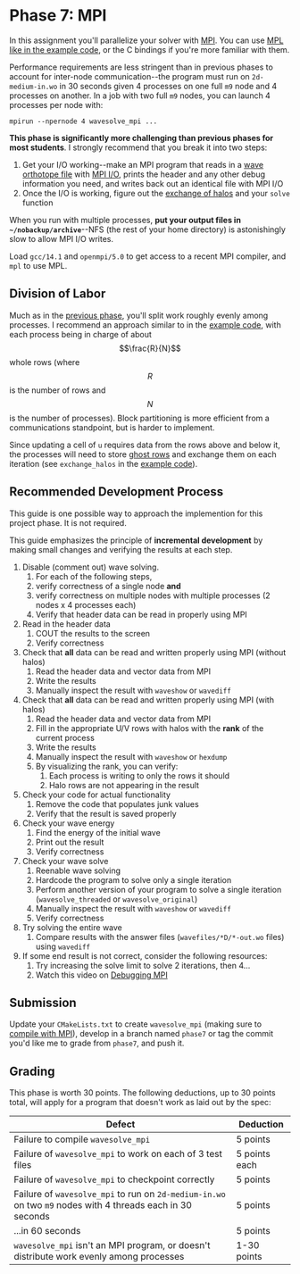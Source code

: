 ---
---

# Phase 7: MPI

In this assignment you'll parallelize your solver with [MPI](../readings/mpi.md). You can use [MPL](https://github.com/rabauke/mpl) [like in the example code](https://github.com/BYUHPC/sci-comp-course-example-cxx/blob/main/src/MountainRangeMPI.hpp), or the C bindings if you're more familiar with them.

Performance requirements are less stringent than in previous phases to account for inter-node communication--the program must run on `2d-medium-in.wo` in 30 seconds given 4 processes on one full `m9` node and 4 processes on another. In a job with two full `m9` nodes, you can launch 4 processes per node with:

```shell
mpirun --npernode 4 wavesolve_mpi ...
```

**This phase is significantly more challenging than previous phases for most students**. I strongly recommend that you break it into two steps:

1. Get your I/O working--make an MPI program that reads in a [wave orthotope file](phase2.md#data-format) with [MPI I/O](../readings/mpi.md#io), prints the header and any other debug information you need, and writes back out an identical file with MPI I/O
1. Once the I/O is working, figure out the [exchange of halos](#division-of-labor) and your `solve` function

When you run with multiple processes, **put your output files in `~/nobackup/archive`**--NFS (the rest of your home directory) is astonishingly slow to allow MPI I/O writes.

Load `gcc/14.1` and `openmpi/5.0` to get access to a recent MPI compiler, and `mpl` to use MPL.



## Division of Labor

Much as in the [previous phase](phase6.md), you'll split work roughly evenly among processes. I recommend an approach similar to in the [example code](https://github.com/BYUHPC/sci-comp-course-example-cxx/blob/main/src/MountainRangeMPI.hpp), with each process being in charge of about $$\frac{R}{N}$$ whole rows (where $$R$$ is the number of rows and $$N$$ is the number of processes). Block partitioning is more efficient from a communications standpoint, but is harder to implement.

Since updating a cell of `u` requires data from the rows above and below it, the processes will need to store [ghost rows](https://sites.cs.ucsb.edu/~gilbert/cs140resources/notes/GhostCells.pdf) and exchange them on each iteration (see `exchange_halos` in the [example code](https://github.com/BYUHPC/sci-comp-course-example-cxx/blob/main/src/MountainRangeMPI.hpp)).

## Recommended Development Process

This guide is one possible way to approach the implemention for this project phase. It is not required. 

This guide emphasizes the principle of **incremental development** by making small changes and verifying the results at each step.

1. Disable (comment out) wave solving.
    1. For each of the following steps, 
    1. verify correctness of a single node **and**
    1. verify correctness on multiple nodes with multiple processes (2 nodes x 4 processes each)
    1. Verify that header data can be read in properly using MPI
1. Read in the header data 
    1. COUT the results to the screen
    1. Verify correctness
1. Check that **all** data can be read and written properly using MPI (without halos)
    1. Read the header data and vector data from MPI
    1. Write the results
    1. Manually inspect the result with `waveshow` or `wavediff`
1. Check that **all** data can be read and written properly using MPI (with halos)
    1. Read the header data and vector data from MPI
    1. Fill in the appropriate U/V rows with halos with the **rank** of the current process
    1. Write the results
    1. Manually inspect the result with `waveshow` or `hexdump`
    1. By visualizing the rank, you can verify:
        1. Each process is writing to only the rows it should
        1. Halo rows are not appearing in the result
1. Check your code for actual functionality
    1. Remove the code that populates junk values
    1. Verify that the result is saved properly
1. Check your wave energy
    1. Find the energy of the initial wave
    1. Print out the result
    1. Verify correctness
1. Check your wave solve
    1. Reenable wave solving 
    1. Hardcode the program to solve only a single iteration
    1. Perform another version of your program to solve a single iteration (`wavesolve_threaded` or `wavesolve_original`)
    1. Manually inspect the result with `waveshow` or `wavediff` 
    1. Verify correctness
1. Try solving the entire wave
    1. Compare results with the answer files (`wavefiles/*D/*-out.wo` files) using `wavediff`
1. If some end result is not correct, consider the following resources:
    1. Try increasing the solve limit to solve 2 iterations, then 4…
    1. Watch this video on [Debugging MPI](https://youtu.be/SGo3Aqz_54o)

## Submission

Update your `CMakeLists.txt` to create `wavesolve_mpi` (making sure to [compile with MPI](../readings/mpi.md#compilation)), develop in a branch named `phase7` or tag the commit you'd like me to grade from `phase7`, and push it.



## Grading

This phase is worth 30 points. The following deductions, up to 30 points total, will apply for a program that doesn't work as laid out by the spec:

| Defect | Deduction |
| --- | --- |
| Failure to compile `wavesolve_mpi` | 5 points |
| Failure of `wavesolve_mpi` to work on each of 3 test files | 5 points each |
| Failure of `wavesolve_mpi` to checkpoint correctly | 5 points |
| Failure of `wavesolve_mpi` to run on `2d-medium-in.wo` on two `m9` nodes with 4 threads each in 30 seconds | 5 points |
| ...in 60 seconds | 5 points |
| `wavesolve_mpi` isn't an MPI program, or doesn't distribute work evenly among processes | 1-30 points |
